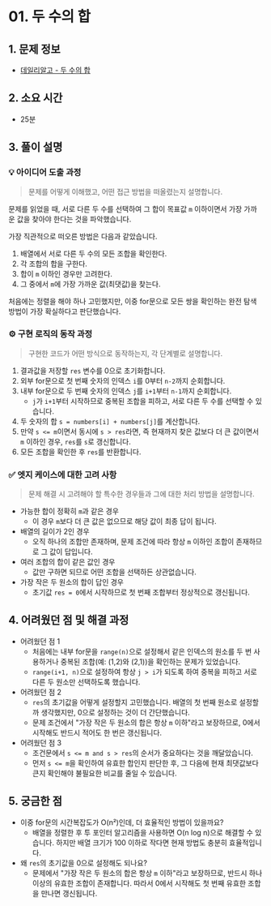 # 01. 두 수의 합

## 1. 문제 정보
- [데일리알고 - 두 수의 합](https://dailyalgo.kr/problems/149)

## 2. 소요 시간
- 25분

## 3. 풀이 설명
### 💡 아이디어 도출 과정
> 문제를 어떻게 이해했고, 어떤 접근 방법을 떠올렸는지 설명합니다.

문제를 읽었을 때, 서로 다른 두 수를 선택하여 그 합이 목표값 `m` 이하이면서 가장 가까운 값을 찾아야 한다는 것을 파악했습니다.

가장 직관적으로 떠오른 방법은 다음과 같았습니다.
1. 배열에서 서로 다른 두 수의 모든 조합을 확인한다.
2. 각 조합의 합을 구한다.
3. 합이 `m` 이하인 경우만 고려한다.
4. 그 중에서 `m`에 가장 가까운 값(최댓값)을 찾는다.

처음에는 정렬을 해야 하나 고민했지만, 이중 for문으로 모든 쌍을 확인하는 완전 탐색 방법이 가장 확실하다고 판단했습니다.

### ⚙️ 구현 로직의 동작 과정
> 구현한 코드가 어떤 방식으로 동작하는지, 각 단계별로 설명합니다.

1. 결과값을 저장할 `res` 변수를 0으로 초기화합니다.
2. 외부 for문으로 첫 번째 숫자의 인덱스 `i`를 0부터 `n-2`까지 순회합니다.
3. 내부 for문으로 두 번째 숫자의 인덱스 `j`를 `i+1`부터 `n-1`까지 순회합니다.
   - `j`가 `i+1`부터 시작하므로 중복된 조합을 피하고, 서로 다른 두 수를 선택할 수 있습니다.
4. 두 숫자의 합 `s = numbers[i] + numbers[j]`를 계산합니다.
5. 만약 `s <= m`이면서 동시에 `s > res`라면, 즉 현재까지 찾은 값보다 더 큰 값이면서 `m` 이하인 경우, `res`를 `s`로 갱신합니다.
6. 모든 조합을 확인한 후 `res`를 반환합니다.

### ✅ 엣지 케이스에 대한 고려 사항
> 문제 해결 시 고려해야 할 특수한 경우들과 그에 대한 처리 방법을 설명합니다.

- 가능한 합이 정확히 `m`과 같은 경우
    - 이 경우 `m`보다 더 큰 값은 없으므로 해당 값이 최종 답이 됩니다.
- 배열의 길이가 2인 경우
    - 오직 하나의 조합만 존재하며, 문제 조건에 따라 항상 `m` 이하인 조합이 존재하므로 그 값이 답입니다.
- 여러 조합의 합이 같은 값인 경우
    - 값만 구하면 되므로 어떤 조합을 선택하든 상관없습니다.
- 가장 작은 두 원소의 합이 답인 경우
    - 초기값 `res = 0`에서 시작하므로 첫 번째 조합부터 정상적으로 갱신됩니다.

## 4. 어려웠던 점 및 해결 과정
- 어려웠던 점 1
    - 처음에는 내부 for문을 `range(n)`으로 설정해서 같은 인덱스의 원소를 두 번 사용하거나 중복된 조합(예: (1,2)와 (2,1))을 확인하는 문제가 있었습니다.
    - `range(i+1, n)`으로 설정하여 항상 `j > i`가 되도록 하여 중복을 피하고 서로 다른 두 원소만 선택하도록 했습니다.
- 어려웠던 점 2
    - `res`의 초기값을 어떻게 설정할지 고민했습니다. 배열의 첫 번째 원소로 설정할까 생각했지만, 0으로 설정하는 것이 더 간단했습니다.
    - 문제 조건에서 "가장 작은 두 원소의 합은 항상 `m` 이하"라고 보장하므로, 0에서 시작해도 반드시 적어도 한 번은 갱신됩니다.
- 어려웠던 점 3
    - 조건문에서 `s <= m and s > res`의 순서가 중요하다는 것을 깨달았습니다.
    - 먼저 `s <= m`을 확인하여 유효한 합인지 판단한 후, 그 다음에 현재 최댓값보다 큰지 확인해야 불필요한 비교를 줄일 수 있습니다.

## 5. 궁금한 점
- 이중 for문의 시간복잡도가 O(n²)인데, 더 효율적인 방법이 있을까요?
    - 배열을 정렬한 후 투 포인터 알고리즘을 사용하면 O(n log n)으로 해결할 수 있습니다. 하지만 배열 크기가 100 이하로 작다면 현재 방법도 충분히 효율적입니다.
- 왜 `res`의 초기값을 0으로 설정해도 되나요?
    - 문제에서 "가장 작은 두 원소의 합은 항상 `m` 이하"라고 보장하므로, 반드시 하나 이상의 유효한 조합이 존재합니다. 따라서 0에서 시작해도 첫 번째 유효한 조합을 만나면 갱신됩니다.
